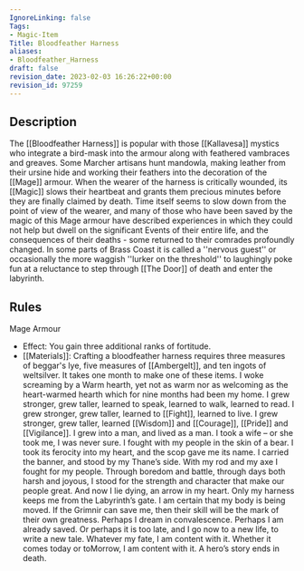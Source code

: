 ```yaml
---
IgnoreLinking: false
Tags:
- Magic-Item
Title: Bloodfeather Harness
aliases:
- Bloodfeather_Harness
draft: false
revision_date: 2023-02-03 16:26:22+00:00
revision_id: 97259
---
```


## Description
The [[Bloodfeather Harness]] is popular with those [[Kallavesa]] mystics who integrate a bird-mask into the armour along with feathered vambraces and greaves. Some Marcher artisans hunt mandowla, making leather from their ursine hide and working their feathers into the decoration of the [[Mage]] armour.
When the wearer of the harness is critically wounded, its [[Magic]] slows their heartbeat and grants them precious minutes before they are finally claimed by death. Time itself seems to slow down from the point of view of the wearer, and many of those who have been saved by the magic of this Mage armour have described experiences in which they could not help but dwell on the significant Events of their entire life, and the consequences of their deaths - some returned to their comrades profoundly changed. In some parts of Brass Coast it is called a ''nervous guest'' or occasionally the more waggish ''lurker on the threshold'' to laughingly poke fun at a reluctance to step through [[The Door]] of death and enter the labyrinth.
## Rules
Mage Armour
* Effect: You gain three additional ranks of fortitude.
* [[Materials]]: Crafting a bloodfeather harness requires three measures of beggar's lye, five measures of [[Ambergelt]], and ten ingots of weltsilver. It takes one month to make one of these items.
I woke screaming by a Warm hearth, yet not as warm nor as welcoming as the heart-warmed hearth which for nine months had been my home.
I grew stronger, grew taller, learned to speak, learned to walk, learned to read.
I grew stronger, grew taller, learned to [[Fight]], learned to live.
I grew stronger, grew taller, learned [[Wisdom]] and [[Courage]], [[Pride]] and [[Vigilance]].
I grew into a man, and lived as a man. I took a wife – or she took me, I was never sure.
I fought with my people in the skin of a bear. I took its ferocity into my heart, and the scop gave me its name. I carried the banner, and stood by my Thane’s side.
With my rod and my axe I fought for my people. Through boredom and battle, through days both harsh and joyous, I stood for the strength and character that make our people great. 
And now I lie dying, an arrow in my heart. Only my harness keeps me from the Labyrinth’s gate. I am certain that my body is being moved. If the Grimnir can save me, then their skill will be the mark of their own greatness.
Perhaps I dream in convalescence. Perhaps I am already saved. Or perhaps it is too late, and I go now to a new life, to write a new tale.
Whatever my fate, I am content with it. Whether it comes today or toMorrow, I am content with it.
A hero’s story ends in death.